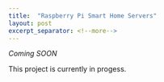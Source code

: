 ```yaml
---
title:  "Raspberry Pi Smart Home Servers"
layout: post
excerpt_separator: <!--more-->
---
```

*Coming SOON*

This project is currently in progess.

<!--more-->

